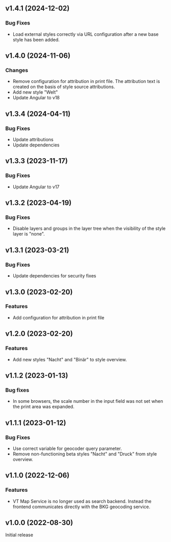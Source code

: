 ## v1.4.1 (2024-12-02)

### Bug Fixes

* Load external styles correctly via URL configuration after a new base style has been added.

## v1.4.0 (2024-11-06)

### Changes

* Remove configuration for attribution in print file. The attribution text is created on the basis of style source attributions.
* Add new style "Welt"
* Update Angular to v18

## v1.3.4 (2024-04-11)

### Bug Fixes

* Update attributions
* Update dependencies

## v1.3.3 (2023-11-17)

### Bug Fixes

* Update Angular to v17

## v1.3.2 (2023-04-19)

### Bug Fixes

* Disable layers and groups in the layer tree when the visibility of the style layer is "none".

## v1.3.1 (2023-03-21)

### Bug Fixes

* Update dependencies for security fixes

## v1.3.0 (2023-02-20)

### Features

* Add configuration for attribution in print file

## v1.2.0 (2023-02-20)

### Features

* Add new styles "Nacht" and "Binär" to style overview.

## v1.1.2 (2023-01-13)

### Bug fixes

* In some browsers, the scale number in the input field was not set when the print area was expanded.

## v1.1.1 (2023-01-12)

### Bug Fixes

* Use correct variable for geocoder query parameter.
* Remove non-functioning beta styles "Nacht" and "Druck" from style overview.

## v1.1.0 (2022-12-06)

### Features

* VT Map Service is no longer used as search backend. Instead the frontend communicates directly with the BKG geocoding service.

## v1.0.0 (2022-08-30)
Initial release
